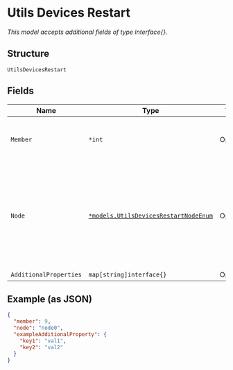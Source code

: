 
# Utils Devices Restart

*This model accepts additional fields of type interface{}.*

## Structure

`UtilsDevicesRestart`

## Fields

| Name | Type | Tags | Description |
|  --- | --- | --- | --- |
| `Member` | `*int` | Optional | Optional for VC member<br><br>**Constraints**: `>= 0`, `<= 9` |
| `Node` | [`*models.UtilsDevicesRestartNodeEnum`](../../doc/models/utils-devices-restart-node-enum.md) | Optional | only for SRX/SSR: if node is not present, both nodes are restarted. For other devices: node should not be present |
| `AdditionalProperties` | `map[string]interface{}` | Optional | - |

## Example (as JSON)

```json
{
  "member": 9,
  "node": "node0",
  "exampleAdditionalProperty": {
    "key1": "val1",
    "key2": "val2"
  }
}
```


